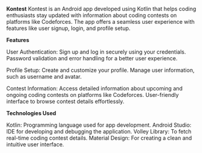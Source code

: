 **Kontest**
Kontest is an Android app developed using Kotlin that helps coding enthusiasts stay updated with information about coding contests on platforms like Codeforces. The app offers a seamless user experience with features like user signup, login, and profile setup.

**Features**

User Authentication:
Sign up and log in securely using your credentials.
Password validation and error handling for a better user experience.

Profile Setup:
Create and customize your profile.
Manage user information, such as username and avatar.

Contest Information:
Access detailed information about upcoming and ongoing coding contests on platforms like Codeforces.
User-friendly interface to browse contest details effortlessly.

**Technologies Used**

Kotlin: Programming language used for app development.
Android Studio: IDE for developing and debugging the application.
Volley Library: To fetch real-time coding contest details.
Material Design: For creating a clean and intuitive user interface.
